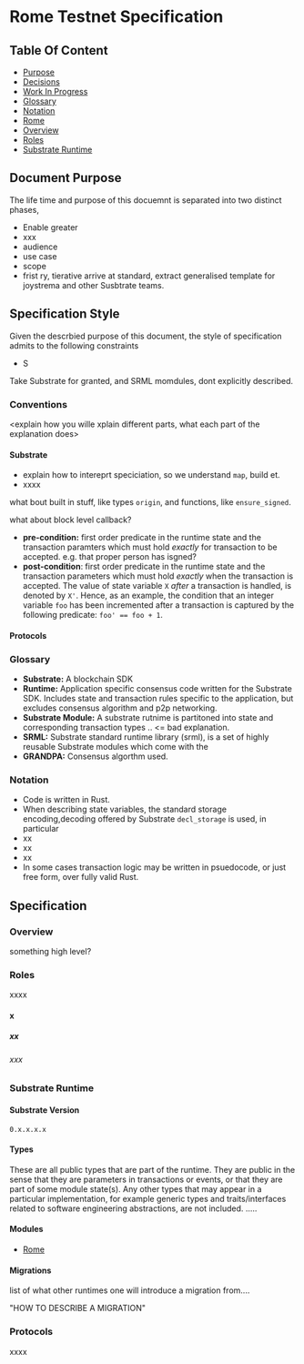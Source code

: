 # Rome Testnet Specification

## Table Of Content

- [Purpose](#purpose)
- [Decisions](#decisions)
- [Work In Progress](#work-in-progress)
- [Glossary](#glossary)
- [Notation](#notation)
- [Rome](#rome)
 - [Overview](#overview)
 - [Roles](#roles)
 - [Substrate Runtime](#substrate-runtime)

## Document Purpose

The life time and purpose of this docuemnt is separated into two distinct phases,

- Enable greater
- xxx
- audience
- use case
- scope
- frist ry, tierative arrive at standard, extract generalised template for joystrema and other Susbtrate teams.

## Specification Style

Given the descrbied purpose of this document, the style of specification admits to the following constraints

- S

Take Substrate for granted, and SRML momdules, dont explicitly described.

### Conventions

<explain how you wille xplain different parts, what each part of the explanation does>

#### Substrate

-  explain how to intereprt speciciation, so we understand `map`, build et.
- xxxx

what bout built in stuff, like types `origin`, and functions, like `ensure_signed`.

what about block level callback?

- **pre-condition:** first order predicate in the runtime state and the transaction paramters which must hold _exactly_ for transaction to be accepted. e.g. that proper person has isgned?
- **post-condition**: first order predicate in the runtime state and the transaction parameters which must hold _exactly_ when the transaction is accepted. The value of state variable `X` _after_ a transaction is handled, is denoted by `X'`. Hence, as an example, the condition that an integer variable `foo` has been incremented after a transaction is captured by the following predicate: `foo' == foo + 1`.

#### Protocols




### Glossary

- **Substrate:** A blockchain SDK
- **Runtime:** Application specific consensus code written for the Substrate SDK. Includes state and transaction rules specific to the application, but excludes consensus algorithm and p2p networking.
- **Substrate Module:** A substrate rutnime is partitoned into state and corresponding transaction types .. <= bad explanation.
- **SRML:** Substrate standard runtime library (srml), is a set of highly reusable Substrate modules which come with the
- **GRANDPA:** Consensus algorthm used.

### Notation

- Code is written in Rust.
- When describing state variables, the standard storage encoding,decoding offered by Substrate `decl_storage` is used, in particular
 - xx
 - xx
 - xx
- In some cases transaction logic may be written in psuedocode, or just free form, over fully valid Rust.

## Specification

### Overview

something high level?

### Roles

xxxx


#### x
##### xx
###### xxx

### Substrate Runtime

#### Substrate Version

`0.x.x.x.x`

#### Types

These are all public types that are part of the runtime. They are public in the sense that they are parameters in transactions or events, or that they are part of some module state(s). Any other types that may appear in a particular implementation, for example generic types and traits/interfaces related to software engineering abstractions, are not included.
.....

#### Modules

- [Rome](membership-module.md)

#### Migrations

list of what other runtimes one will introduce a migration from....

"HOW TO DESCRIBE A MIGRATION"

### Protocols

xxxx
